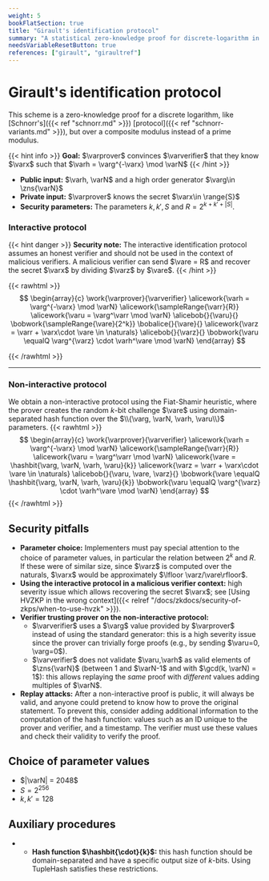 ```yaml
---
weight: 5
bookFlatSection: true
title: "Girault's identification protocol"
summary: "A statistical zero-knowledge proof for discrete-logarithm in a composite modulo."
needsVariableResetButton: true
references: ["girault", "giraultref"]
---
```

# Girault's identification protocol
This scheme is a zero-knowledge proof for a discrete logarithm, like [Schnorr's]({{< ref "schnorr.md" >}}) [protocol]({{< ref "schnorr-variants.md" >}}), but over a composite modulus instead of a prime modulus.


{{< hint info >}}
**Goal:**
$\varprover$ convinces $\varverifier$ that they know $\varx$ such that $\varh = \varg^{-\varx} \mod \varN$
{{< /hint >}}

 * __Public input:__ $\varh, \varN$  and a high order generator $\varg\in \zns{\varN}$
 * __Private input:__ $\varprover$ knows the secret $\varx\in \range{S}$
 * __Security parameters:__ The parameters $k, k', S$ and $R = 2^{k+k' + |S|}$.

### Interactive protocol
{{< hint danger >}}
**Security note:**
The interactive identification protocol assumes an honest verifier and should not be used in the context of malicious verifiers. A malicious verifier can send $\vare = R$ and recover the secret $\varx$ by dividing $\varz$ by $\vare$.
{{< /hint >}}

{{< rawhtml >}}
 $$
 \begin{array}{c}
 \work{\varprover}{\varverifier}
 \alicework{\varh = \varg^{-\varx} \mod \varN}
 \alicework{\sampleRange{\varr}{R}}
 \alicework{\varu = \varg^\varr \mod \varN}
 \alicebob{}{\varu}{}
 \bobwork{\sampleRange{\vare}{2^k}}
 \bobalice{}{\vare}{}
 \alicework{\varz = \varr + \varx\cdot \vare \in \naturals}
 \alicebob{}{\varz}{}
 \bobwork{\varu \equalQ \varg^{\varz} \cdot \varh^\vare \mod \varN}
 \end{array}
 $$

{{< /rawhtml >}}

-----

### Non-interactive protocol
We obtain a non-interactive protocol using the Fiat-Shamir heuristic, where the prover
creates the random $k$-bit challenge $\vare$ using domain-separated hash function over the $\\{\varg, \varN, \varh, \varu\\}$ parameters.
{{< rawhtml >}}
 $$
 \begin{array}{c}
 \work{\varprover}{\varverifier}
 \alicework{\varh = \varg^{-\varx} \mod \varN}
 \alicework{\sampleRange{\varr}{R}}
 \alicework{\varu = \varg^\varr \mod \varN}
 \alicework{\vare = \hashbit{\varg, \varN, \varh, \varu}{k}}
 \alicework{\varz = \varr + \varx\cdot \vare \in \naturals}
 \alicebob{}{\varu, \vare, \varz}{}
 \bobwork{\vare \equalQ \hashbit{\varg, \varN, \varh, \varu}{k}}
 \bobwork{\varu \equalQ \varg^{\varz} \cdot \varh^\vare \mod \varN}
 \end{array}
 $$
{{< /rawhtml >}}

## Security pitfalls
 * **Parameter choice:** Implementers must pay special attention to the choice of parameter values, in particular the relation between $2^k$ and $R$. If these were of similar size, since $\varz$ is computed over the naturals, $\varx$ would be approximately $\lfloor \varz/\vare\rfloor$.
 * __Using the interactive protocol in a malicious verifier context:__ high severity issue which allows recovering the secret $\varx$; see [Using HVZKP in the wrong context]({{< relref "/docs/zkdocs/security-of-zkps/when-to-use-hvzk" >}}).
 * __Verifier trusting prover on the non-interactive protocol:__
   * $\varverifier$ uses a $\varg$ value provided by $\varprover$ instead of using the standard generator: this is a high severity issue since the prover can trivially forge proofs (e.g., by sending $\varu=0, \varg=0$).
   * $\varverifier$ does not validate $\varu,\varh$ as valid elements of $\zns{\varN}$ (between 1 and $\varN-1$ and with $\gcd(k, \varN) = 1$): this allows replaying the *same* proof with *different* values adding multiples of $\varN$.
 * __Replay attacks:__ After a non-interactive proof is public, it will always be valid, and anyone could pretend to know how to prove the original statement. To prevent this, consider adding additional information to the computation of the hash function: values such as an ID unique to the prover and verifier, and a timestamp. The verifier must use these values and check their validity to verify the proof.


## Choice of parameter values
 - $|\varN| = 2048$
 - $S = 2^{256}$
 - $k,k' = 128$

## Auxiliary procedures
 - * __Hash function $\hashbit{\cdot}{k}$:__ this hash function should be domain-separated and have a specific output size of $k$-bits. Using $\mathsf{TupleHash}$ satisfies these restrictions.



